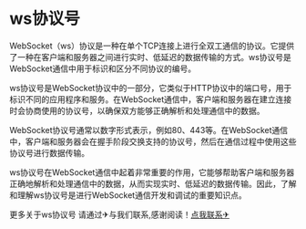 # ws协议号

WebSocket（ws）协议是一种在单个TCP连接上进行全双工通信的协议。它提供了一种在客户端和服务器之间进行实时、低延迟的数据传输的方式。ws协议号是WebSocket通信中用于标识和区分不同协议的编号。

ws协议号是WebSocket协议中的一部分，它类似于HTTP协议中的端口号，用于标识不同的应用程序和服务。在WebSocket通信中，客户端和服务器在建立连接时会协商使用的协议号，以确保双方能够正确解析和处理通信中的数据。

WebSocket协议号通常以数字形式表示，例如80、443等。在WebSocket通信中，客户端和服务器会在握手阶段交换支持的协议号，然后在通信过程中使用这些协议号进行数据传输。

ws协议号在WebSocket通信中起着非常重要的作用，它能够帮助客户端和服务器正确地解析和处理通信中的数据，从而实现实时、低延迟的数据传输。因此，了解和理解ws协议号是进行WebSocket通信开发和调试的重要知识点。

更多关于ws协议号 请通过✈与我们联系,感谢阅读！[点我联系✈](https://www.k02.cc)